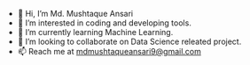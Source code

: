 - 👋 Hi, I’m Md. Mushtaque Ansari
- 👀 I’m interested in coding and developing tools. 
- 🌱 I’m currently learning Machine Learning. 
- 💞️ I’m looking to collaborate on Data Science releated project. 
- 📫 Reach me at mdmushtaqueansari9@gmail.com

<!---
mushtaque786/mushtaque786 is a ✨ special ✨ repository because its `README.md` (this file) appears on your GitHub profile.
You can click the Preview link to take a look at your changes.
--->
